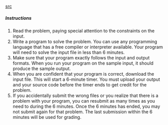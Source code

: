 [src](https://www.facebook.com/hackercup/problems.php?round=344496159068801)

##### Instructions

1. Read the problem, paying special attention to the constraints on the input.
2. Write a program to solve the problem. You can use any programming language that has a free compiler or interpreter available. Your program will need to solve the input file in less than 6 minutes.
3. Make sure that your program exactly follows the input and output formats. When you run your program on the sample input, it should produce the sample output.
4. When you are confident that your program is correct, download the input file. This will start a 6-minute timer. You must upload your output and your source code before the timer ends to get credit for the problem.
5. If you accidentally submit the wrong files or you realize that there is a problem with your program, you can resubmit as many times as you need to during the 6 minutes. Once the 6 minutes has ended, you may not submit again for that problem. The last submission within the 6 minutes will be used for grading.
